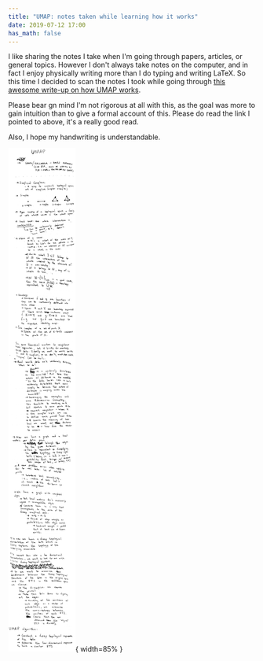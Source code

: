 ```yaml
---
title: "UMAP: notes taken while learning how it works"
date: 2019-07-12 17:00
has_math: false
---
```


I like sharing the notes I take when I'm going through papers, articles, or
general topics. However I don't always take notes on the computer, and in
fact I enjoy physically writing more than I do typing and writing LaTeX. So
this time I decided to scan the notes I took while going through [this awesome
write-up on how UMAP works](https://umap-learn.readthedocs.io/en/latest/how_umap_works.html).

Please bear gn mind I'm not rigorous at all with this, as the goal was more to
gain intuition than to give a formal account of this. Please do read the link
I pointed to above, it's a really good read.

Also, I hope my handwriting is understandable.

![](/images/umap-notes.jpeg){ width=85% }

